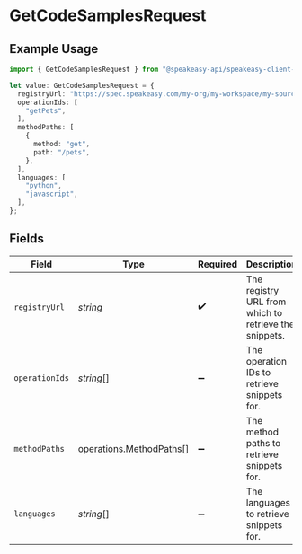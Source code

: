 # GetCodeSamplesRequest

## Example Usage

```typescript
import { GetCodeSamplesRequest } from "@speakeasy-api/speakeasy-client-sdk-typescript/sdk/models/operations";

let value: GetCodeSamplesRequest = {
  registryUrl: "https://spec.speakeasy.com/my-org/my-workspace/my-source",
  operationIds: [
    "getPets",
  ],
  methodPaths: [
    {
      method: "get",
      path: "/pets",
    },
  ],
  languages: [
    "python",
    "javascript",
  ],
};
```

## Fields

| Field                                                                     | Type                                                                      | Required                                                                  | Description                                                               | Example                                                                   |
| ------------------------------------------------------------------------- | ------------------------------------------------------------------------- | ------------------------------------------------------------------------- | ------------------------------------------------------------------------- | ------------------------------------------------------------------------- |
| `registryUrl`                                                             | *string*                                                                  | :heavy_check_mark:                                                        | The registry URL from which to retrieve the snippets.                     | https://spec.speakeasy.com/my-org/my-workspace/my-source                  |
| `operationIds`                                                            | *string*[]                                                                | :heavy_minus_sign:                                                        | The operation IDs to retrieve snippets for.                               | getPets                                                                   |
| `methodPaths`                                                             | [operations.MethodPaths](../../../sdk/models/operations/methodpaths.md)[] | :heavy_minus_sign:                                                        | The method paths to retrieve snippets for.                                | [<br/>{<br/>"method": "get",<br/>"path": "/pets"<br/>}<br/>]              |
| `languages`                                                               | *string*[]                                                                | :heavy_minus_sign:                                                        | The languages to retrieve snippets for.                                   | [<br/>"python",<br/>"javascript"<br/>]                                    |